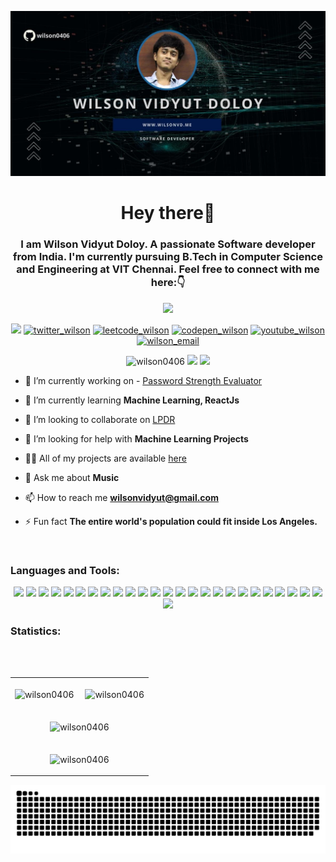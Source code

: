 [![Wilson Vidyut Doloy](https://raw.githubusercontent.com/Wilson0406/Wilson0406/main/Wilson%20Vidyut%20Doloy.jpg)](https://wilsonvd.me/)
<!-- [![Wilson Vidyut Doloy](https://raw.githubusercontent.com/Wilson0406/Wilson0406/main/snake.svg)](https://wilsonvd.me/) -->



<h1 align="center">Hey there👋</h1>
<h3 align="center">I am Wilson Vidyut Doloy. A passionate Software developer from India. I'm currently pursuing B.Tech in Computer Science and Engineering at VIT Chennai. Feel free to connect with me here:👇</h3>

<p align="center">
  <a href="https://github.com/DenverCoder1/readme-typing-svg"><img src="https://readme-typing-svg.herokuapp.com/?lines=Web%20developer;Web%20designer;Always%20learning%20new%20things&font=Fira%20Code&center=true&width=440&height=45&color=f75c7e&vCenter=true&size=22"></a>
</p>

<!--<h3 align="left">Connect with me:</h3>-->
 <div align="center">
<!-- <a href = "https://www.instagram.com/wilson_vidyut_/"><img src="https://img.shields.io/badge/-wilson_vidyut_-purple?style=flat-square&logo=instagram&logoColor=white"></a> -->

<a href = "https://www.linkedin.com/in/wilson-vd/"><img src="https://img.shields.io/badge/-wilsonvd-blue?style=flat-square&logo=Linkedin&logoColor=white"></a>
<a href="https://twitter.com/WDoloy" target="blank"><img align="" src="https://img.shields.io/badge/-WDoloy-1DA1F2?style=flat-square&logo=twitter&logoColor=white" alt="twitter_wilson" /></a>
<a href="https://leetcode.com/wilsonvidyut/" target="blank"><img align="" src="https://img.shields.io/badge/dynamic/json?style=flat-square&labelColor=black&color=%23ffa116&label=Solved&query=solvedOverTotal&url=https%3A%2F%2Fleetcode-badge.vercel.app%2Fapi%2Fusers%2Fwilsonvidyut&logo=leetcode&logoColor=yellow" alt="leetcode_wilson" /></a>
<a href="https://codepen.io/wilson0406" target="blank"><img align="" src="https://img.shields.io/badge/-wilsonvidyut-white?style=flat-square&logo=Codepen&logoColor=black" alt="codepen_wilson" /></a>
<a href="https://www.youtube.com/channel/UC2bd5dreERFO2VFbX0hrn4Q" target="blank"><img align="" src="https://img.shields.io/badge/-wilsonvidyutdoloy-darkred?style=flat-square&logo=youtube&logoColor=white" alt="youtube_wilson" /></a>
<a href="mailto:wilsonvidyut@gmail.com"><img align="" src="https://img.shields.io/badge/-wilsonvidyut@gmail.com-c14438?style=flat-square&logo=Gmail&logoColor=white" alt="wilson_email"/></a>
</div> 

<!--
<p align="center">
<a href="https://codepen.io/wilson0406" target="_blank"><img align="center" src="https://raw.githubusercontent.com/rahuldkjain/github-profile-readme-generator/master/src/images/icons/Social/codepen.svg" alt="wilson0406" height="30" width="40" /></a>
<a href="https://twitter.com/wdoloy" target="_blank"><img align="center" src="https://raw.githubusercontent.com/rahuldkjain/github-profile-readme-generator/master/src/images/icons/Social/twitter.svg" alt="wdoloy" height="30" width="40" /></a>
<a href="https://linkedin.com/in/wilson-vd" target="_blank"><img align="center" src="https://raw.githubusercontent.com/rahuldkjain/github-profile-readme-generator/master/src/images/icons/Social/linked-in-alt.svg" alt="wilson-vd" height="30" width="40" /></a>
<a href="https://stackoverflow.com/users/18093510" target="_blank"><img align="center" src="https://raw.githubusercontent.com/rahuldkjain/github-profile-readme-generator/master/src/images/icons/Social/stack-overflow.svg" alt="18093510" height="30" width="40" /></a>
<a href="https://fb.com/wilsonvidyut.doloy.9" target="_blank"><img align="center" src="https://raw.githubusercontent.com/rahuldkjain/github-profile-readme-generator/master/src/images/icons/Social/facebook.svg" alt="wilsonvidyut.doloy.9" height="30" width="40" /></a>
<a href="https://instagram.com/wilson_vidyut_" target="_blank"><img align="center" src="https://raw.githubusercontent.com/rahuldkjain/github-profile-readme-generator/master/src/images/icons/Social/instagram.svg" alt="wilson_vidyut_" height="30" width="40" /></a>
<a href="https://hashnode.com/@wilsonvd" target="_blank"><img align="center" src="https://raw.githubusercontent.com/rahuldkjain/github-profile-readme-generator/master/src/images/icons/Social/hashnode.svg" alt="@wilsonvd" height="30" width="40" /></a>
<a href="https://www.youtube.com/channel/UC2bd5dreERFO2VFbX0hrn4Q" target="_blank"><img align="center" src="https://raw.githubusercontent.com/rahuldkjain/github-profile-readme-generator/master/src/images/icons/Social/youtube.svg" alt="wilson vidyut doloy" height="30" width="40" /></a>
<a href="https://www.hackerrank.com/wilsonvidyut" target="_blank"><img align="center" src="https://raw.githubusercontent.com/rahuldkjain/github-profile-readme-generator/master/src/images/icons/Social/hackerrank.svg" alt="wilsonvidyut" height="30" width="40" /></a>
<a href="https://www.leetcode.com/wilsonvidyut" target="_blank"><img align="center" src="https://raw.githubusercontent.com/rahuldkjain/github-profile-readme-generator/master/src/images/icons/Social/leet-code.svg" alt="wilsonvidyut" height="30" width="40" /></a>
<a href="https://www.hackerearth.com/@wilsonvd" target="_blank"><img align="center" src="https://raw.githubusercontent.com/rahuldkjain/github-profile-readme-generator/master/src/images/icons/Social/hackerearth.svg" alt="@wilsonvd" height="30" width="40" /></a>
<a href="https://auth.geeksforgeeks.org/user/wilsonvidyut/profile" target="_blank"><img align="center" src="https://raw.githubusercontent.com/rahuldkjain/github-profile-readme-generator/master/src/images/icons/Social/geeks-for-geeks.svg" alt="wilsonvidyut/profile" height="30" width="40" /></a>
<a href="https://discord.gg/GfPjR6GA" target="_blank"><img align="center" src="https://raw.githubusercontent.com/rahuldkjain/github-profile-readme-generator/master/src/images/icons/Social/discord.svg" alt="GfPjR6GA" height="30" width="40" /></a>
<a href="/https://wilsonvd.hashnode.dev/rss.xml." target="_blank"><img align="center" src="https://raw.githubusercontent.com/rahuldkjain/github-profile-readme-generator/master/src/images/icons/Social/rss.svg" alt="https://wilsonvd.hashnode.dev/rss.xml." height="30" width="40" /></a>
</p> -->

<p align="center">
  <img src="https://komarev.com/ghpvc/?username=wilson0406&label=Profile%20views&color=0e75b6&style=flat" alt="wilson0406" />
  <img src="https://wakatime.com/badge/user/6d5972f7-e9a4-43ae-9193-142206ed0846.svg" />
  <img src="https://img.shields.io/badge/dynamic/json?label=Gitwar%20Profile%20Score&style=flat-square&color=0088cc&logo=github&logoColor=white&query=score&url=http%3A%2F%2Fgitwar.herokuapp.com%2Fapi%2Fwilson0406" />
</p>

<!-- <img align="right" width="375" alt="" src="https://media4.giphy.com/media/1qErVv5GVUac8uqBJU/giphy.gif" /> -->
<img align="right" width="345" alt="" src="https://i.pinimg.com/originals/58/0c/e0/580ce0d7ed14fdfea330454ec8eefb77.gif" />

- 🔭 I’m currently working on - [Password Strength Evaluator](https://github.com/Wilson0406/Password-Strength)
<!-- - [Woogle](https://github.com/Wilson0406/google-clone) and [Youthube](https://github.com/Wilson0406/Youtube-Clone) -->

- 🌱 I’m currently learning **Machine Learning, ReactJs**

- 👯 I’m looking to collaborate on [LPDR](https://github.com/Wilson0406/License-Plate-Detection-And-Recognition)

- 🤝 I’m looking for help with **Machine Learning Projects**

- 👨‍💻 All of my projects are available [here](https://github.com/Wilson0406?tab=repositories)

<!-- - 📝 I write articles on [https://wilsonvd.hashnode.dev](https://wilsonvd.hashnode.dev) -->

- 💬 Ask me about **Music**

- 📫 How to reach me **wilsonvidyut@gmail.com**

- ⚡ Fun fact **The entire world's population could fit inside Los Angeles.**



<!-- ### Blogs posts -->
<!-- BLOG-POST-LIST:START -->
<!-- BLOG-POST-LIST:END -->

<br>

<h3 align="left">Languages and Tools:</h3>
<p align="center"> 

<img src="https://img.shields.io/badge/-JavaScript-233233?style=flat-square&logo=javascript&logoColor=23F7DF1E">
<img src="https://img.shields.io/badge/-Linux-FCC624?style=flat-square&logo=linux&logoColor=black">
<img src="https://img.shields.io/badge/-Python-3670A0?style=flat-square&logo=Python&logoColor=ffdd54">
<img src="https://img.shields.io/badge/-React-232023?style=flat-square&logo=react&logoColor=61DBFB">
<img src="https://img.shields.io/badge/-java-orange?style=flat-square&logo=Java">
<img src="https://img.shields.io/badge/-C++-044F88?style=flat-square&logo=c%2B%2B">
<img src="https://img.shields.io/badge/-C-1A4674?style=flat-square&logo=c">
<img src="https://img.shields.io/badge/-npm-darkred?style=flat-square&logo=npm">
<img src="https://img.shields.io/badge/-Socket.io-black?style=flat-square&logo=socket.io">
<img src="https://img.shields.io/badge/-Flask-black?style=flat-square&logo=flask">
<img src="https://img.shields.io/badge/-OpenCV-black?style=flat-square&logo=opencv">
<img src="https://img.shields.io/badge/-HTML5-E34C26?style=flat-square&logo=html5&logoColor=white">
<img src="https://img.shields.io/badge/-CSS3-264DE4?style=flat-square&logo=css3">
<img src="https://img.shields.io/badge/-Bootstrap-563d7c?style=flat-square&logo=bootstrap&logoColor=white">
<img src="https://img.shields.io/badge/-MUI-blue?style=flat-square&logo=mui&logoColor=white">
<!-- <img src="https://img.shields.io/badge/-MongoDB-black?style=flat-square&logo=mongodb">
<img src="https://img.shields.io/badge/-PostgreSQL-black?style=flat-square&logo=postgresql"> -->
<img src="https://img.shields.io/badge/-MySQL-white?style=flat-square&logo=mysql">
<img src="https://img.shields.io/badge/-Heroku-purple?style=flat-square&logo=heroku&logoColor=white">
<img src="https://img.shields.io/badge/-Netlify-00C7B7?style=flat-square&logo=netlify&logoColor=white">
<img src="https://img.shields.io/badge/-Vercel-black?style=flat-square&logo=vercel&logoColor=white">
<!-- <img src="https://img.shields.io/badge/-Docker-black?style=flat-square&logo=docker">
<img src="https://img.shields.io/badge/-Digital%20Ocean-black?style=flat-square&logo=digitalocean">
<img src="https://img.shields.io/badge/Firebase-black?style=flat-square&logo=firebase"> -->
<img src="https://img.shields.io/badge/-Git-darkred?style=flat-square&logo=git&logoColor=white">
<img src="https://img.shields.io/badge/-GitHub-black?style=flat-square&logo=github">
<img src="https://img.shields.io/badge/-Arduino-00979D?style=flat-square&logo=Arduino&logoColor=white">
<img src="https://img.shields.io/badge/-Canva-01C2CC?style=flat-square&logo=Canva&logoColor=white">
<img src="https://img.shields.io/badge/Overleaf-47A141?style=flat-square&logo=Overleaf&logoColor=white">
<img src="https://img.shields.io/badge/Visual_Studio_Code-0078D4?style=flat-square&logo=visual%20studio%20code&logoColor=white">
<img src="https://img.shields.io/badge/Scrimba-2B283A?style=flat-square&logo=scrimba&logoColor=white">

<!--
  <a href="https://www.arduino.cc/" target="_blank" rel="noreferrer"> 
    <img src="https://cdn.worldvectorlogo.com/logos/arduino-1.svg" alt="arduino" width="40" height="40"/> 
  </a> 
  <a href="https://getbootstrap.com" target="_blank" rel="noreferrer"> 
    <img src="https://raw.githubusercontent.com/devicons/devicon/master/icons/bootstrap/bootstrap-plain-wordmark.svg" alt="bootstrap" width="40" height="40"/> 
  </a> 
  <a href="https://www.cprogramming.com/" target="_blank" rel="noreferrer"> 
    <img src="https://raw.githubusercontent.com/devicons/devicon/master/icons/c/c-original.svg" alt="c" width="40" height="40"/> 
  </a> 
  <a href="https://www.w3schools.com/cpp/" target="_blank" rel="noreferrer"> 
    <img src="https://raw.githubusercontent.com/devicons/devicon/master/icons/cplusplus/cplusplus-original.svg" alt="cplusplus" width="40" height="40"/> 
  </a> 
  <a href="https://www.w3schools.com/css/" target="_blank" rel="noreferrer"> 
    <img src="https://raw.githubusercontent.com/devicons/devicon/master/icons/css3/css3-original-wordmark.svg" alt="css3" width="40" height="40"/> 
  </a> 
  <a href="https://www.figma.com/" target="_blank" rel="noreferrer"> 
    <img src="https://www.vectorlogo.zone/logos/figma/figma-icon.svg" alt="figma" width="40" height="40"/> 
  </a> 
  <a href="https://flask.palletsprojects.com/" target="_blank" rel="noreferrer"> 
    <img src="https://www.vectorlogo.zone/logos/pocoo_flask/pocoo_flask-icon.svg" alt="flask" width="40" height="40"/> 
  </a> 
  <a href="https://git-scm.com/" target="_blank" rel="noreferrer"> 
    <img src="https://www.vectorlogo.zone/logos/git-scm/git-scm-icon.svg" alt="git" width="40" height="40"/> 
  </a> 
  <a href="https://www.w3.org/html/" target="_blank" rel="noreferrer"> 
    <img src="https://raw.githubusercontent.com/devicons/devicon/master/icons/html5/html5-original-wordmark.svg" alt="html5" width="40" height="40"/> 
  </a> 
  <a href="https://www.java.com" target="_blank" rel="noreferrer"> 
    <img src="https://raw.githubusercontent.com/devicons/devicon/master/icons/java/java-original.svg" alt="java" width="40" height="40"/> 
  </a> 
  <a href="https://developer.mozilla.org/en-US/docs/Web/JavaScript" target="_blank" rel="noreferrer"> 
    <img src="https://raw.githubusercontent.com/devicons/devicon/master/icons/javascript/javascript-original.svg" alt="javascript" width="40" height="40"/> 
  </a>
  <a href="https://reactjs.org/" target="_blank" rel="noreferrer">
    <img src="https://raw.githubusercontent.com/devicons/devicon/master/icons/react/react-original.svg" alt="react" width="40" height="40"/> 
  </a>
  <a href="https://www.linux.org/" target="_blank" rel="noreferrer"> 
    <img src="https://raw.githubusercontent.com/devicons/devicon/master/icons/linux/linux-original.svg" alt="linux" width="40" height="40"/> 
  </a> 
  <a href="https://www.mathworks.com/" target="_blank" rel="noreferrer"> 
    <img src="https://upload.wikimedia.org/wikipedia/commons/2/21/Matlab_Logo.png" alt="matlab" width="40" height="40"/> 
  </a> 
  <a href="https://www.mysql.com/" target="_blank" rel="noreferrer"> 
    <img src="https://raw.githubusercontent.com/devicons/devicon/master/icons/mysql/mysql-original-wordmark.svg" alt="mysql" width="40" height="40"/> 
  </a> 
  <a href="https://opencv.org/" target="_blank" rel="noreferrer"> 
    <img src="https://www.vectorlogo.zone/logos/opencv/opencv-icon.svg" alt="opencv" width="40" height="40"/> 
  </a> 
  <a href="https://www.python.org" target="_blank" rel="noreferrer"> 
    <img src="https://raw.githubusercontent.com/devicons/devicon/master/icons/python/python-original.svg" alt="python" width="40" height="40"/> 
  </a> -->
  
</p>


<h3 align="left">Statistics:</h3>
<br><br>

<!-- <figure><img src="https://wakatime.com/share/@WilsonVD/0fc146e1-4a60-4657-843a-95e0b9658ed5.svg"></figure> -->
<!-- <p align="center">
<img src="https://github-profile-trophy.vercel.app/?username=wilson0406&theme=tokyonight">
</p> -->
<div align="center">
<table align="center">
  <tr>
    <td>
<p align="center"><img align="center" src="https://readme-stats.clckblog.space/api/top-langs?username=wilson0406&langs_count=12&show_icons=true&locale=en&layout=compact&theme=tokyonight" alt="wilson0406" />
</p>
    </td>
    <td>
<p align="center">&nbsp;<img align="center" src="http://github-profile-summary-cards.vercel.app/api/cards/stats?username=wilson0406&theme=tokyonight" alt="wilson0406" />
</p>
    </td>
  </tr>
  <tr>
    <td colspan="2">
      <p align="center"><img align="center" src="https://github-readme-streak-stats.herokuapp.com/?user=wilson0406&theme=tokyonight&date_format=M%20j%5B%2C%20Y%5D" alt="wilson0406" /></p>
    </td>
  </tr>
  <tr>
    <td colspan="2">
      <p align="center">
<!--   <img align="center" src="https://activity-graph.herokuapp.com/graph?username=wilson0406&bg_color=000000&color=1fdbd8&line=ff5c5c&point=1adbce&area=true&hide_border=false" alt="wilson0406"> -->
  <img align="center" src="http://github-profile-summary-cards.vercel.app/api/cards/profile-details?username=wilson0406&theme=tokyonight" alt="wilson0406" />
</p>
    </td>
  </tr>
  </table>

<!-- <div align="center"> -->
  <a href="https://wilsonvd.me"><img src="https://raw.githubusercontent.com/Wilson0406/Wilson0406/main/snake.svg" /></a>
<!-- </div> -->


<!-- <h3 align="left">Support:</h3>
<table align="center" border="0">
  <tr>
    <td>
<p><a href="https://www.buymeacoffee.com/wilsonvd"> <img align="left" src="https://cdn.buymeacoffee.com/buttons/v2/default-yellow.png" height="50" width="210" alt="wilsonvd" /></a></p>
    </td>
  </tr>
  </table> -->
</div>
